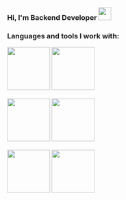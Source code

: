 ### Hi, I'm Backend Developer <img src="https://fonts.gstatic.com/s/e/notoemoji/latest/1f44b_1f3fb/512.webp" hight="30px" width="30px">
### Languages and tools I work with:
<code><img src="https://img.icons8.com/?size=100&id=13441&format=png&color=000000" hight="100px" width="100px"></code>
<code><img src="https://img.icons8.com/?size=100&id=13679&format=png&color=000000" hight="100px" width="100px"></code>
<br></br>
<code><img src="https://img.icons8.com/?size=100&id=qV-JzWYl9dzP&format=png&color=000000" hight="100px" width="100px"></code>
<code><img src="https://img.icons8.com/?size=100&id=38561&format=png&color=000000" hight="100px" width="100px"></code>
<br></br>
<code><img src="https://timeweb.com/media/bff61f5eb160ec40661943751b6b88dd.png" hight="100px" width="100px"></code>
<code><img src="https://delta-dev-software.fr/wp-content/uploads/2024/05/CSS-Logo.png" hight="100px" width="100px"></code>


